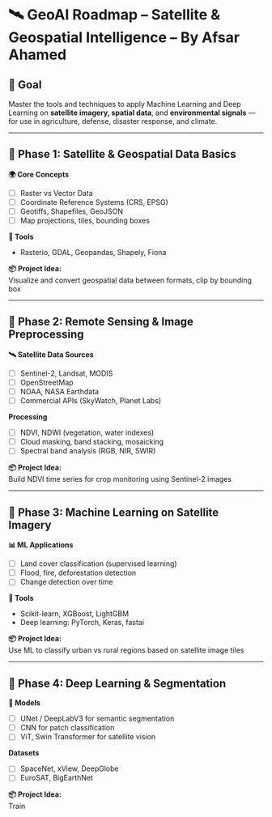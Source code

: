 # 🛰️ GeoAI Roadmap – Satellite & Geospatial Intelligence – By Afsar Ahamed

## 🎯 Goal  
Master the tools and techniques to apply Machine Learning and Deep Learning on **satellite imagery, spatial data**, and **environmental signals** — for use in agriculture, defense, disaster response, and climate.

---

## 📍 Phase 1: Satellite & Geospatial Data Basics

**🌍 Core Concepts**
- [ ] Raster vs Vector Data
- [ ] Coordinate Reference Systems (CRS, EPSG)
- [ ] Geotiffs, Shapefiles, GeoJSON
- [ ] Map projections, tiles, bounding boxes

**🧰 Tools**
- Rasterio, GDAL, Geopandas, Shapely, Fiona

**📦 Project Idea:**  
Visualize and convert geospatial data between formats, clip by bounding box

---

## 📍 Phase 2: Remote Sensing & Image Preprocessing

**🛰️ Satellite Data Sources**
- [ ] Sentinel-2, Landsat, MODIS
- [ ] OpenStreetMap
- [ ] NOAA, NASA Earthdata
- [ ] Commercial APIs (SkyWatch, Planet Labs)

**Processing**
- [ ] NDVI, NDWI (vegetation, water indexes)
- [ ] Cloud masking, band stacking, mosaicking
- [ ] Spectral band analysis (RGB, NIR, SWIR)

**📦 Project Idea:**  
Build NDVI time series for crop monitoring using Sentinel-2 images

---

## 📍 Phase 3: Machine Learning on Satellite Imagery

**📊 ML Applications**
- [ ] Land cover classification (supervised learning)
- [ ] Flood, fire, deforestation detection
- [ ] Change detection over time

**🧠 Tools**
- Scikit-learn, XGBoost, LightGBM
- Deep learning: PyTorch, Keras, fastai

**📦 Project Idea:**  
Use ML to classify urban vs rural regions based on satellite image tiles

---

## 📍 Phase 4: Deep Learning & Segmentation

**🧠 Models**
- [ ] UNet / DeepLabV3 for semantic segmentation
- [ ] CNN for patch classification
- [ ] ViT, Swin Transformer for satellite vision

**Datasets**
- [ ] SpaceNet, xView, DeepGlobe
- [ ] EuroSAT, BigEarthNet

**📦 Project Idea:**  
Train

